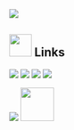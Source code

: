 
<img max-width="800" src="https://media0.giphy.com/media/UTek0q3N8osh8agH4Y/giphy.gif?cid=6c09b95297fa8d745adb3f28116a3442805de4f2c1b8a3fc&rid=giphy.gif&ct=g"/>

## <img height="40" src="https://raw.githubusercontent.com/innng/innng/master/assets/kyubey.gif"/> Links
[![](https://img.shields.io/badge/-Linkedin-0073B1?style=flat-square)](https://www.linkedin.com/in/etozheluka/)
[![](https://img.shields.io/badge/-Telegram-1C9CEA?style=flat-square)](https://t.me/etozheluka)
[![](https://img.shields.io/badge/-Steam-332B40?style=flat-square)](https://steamcommunity.com/id/iMomonga/)
[![](https://img.shields.io/badge/-Discord-5865F2?style=flat-square)](https://discordapp.com/users/Momonga#9220)

![](https://komarev.com/ghpvc/?username=iTarley) <img height="60" src="https://gifdb.com/images/high/cute-wave-small-fox-06runm73dcrrg9ea.gif"/> 
